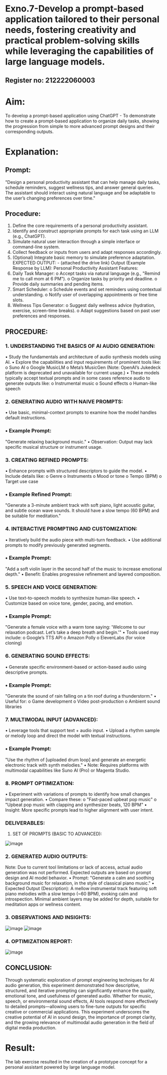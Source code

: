 # Exno.7-Develop a prompt-based application tailored to their personal needs, fostering creativity and practical problem-solving skills while leveraging the capabilities of large language models.

## Register no: 212222060003
# Aim: 
To develop a prompt-based application using ChatGPT - To demonstrate how to create a prompt-based application to organize daily tasks, showing the progression from simple to more advanced prompt designs and their corresponding outputs.
# Explanation: 
## Prompt:
"Design a personal productivity assistant that can help manage daily tasks, schedule reminders, suggest wellness tips, and answer general queries. The assistant should interact using natural language and be adaptable to the user’s changing preferences over time."
## Procedure:
1. Define the core requirements of a personal productivity assistant.
2. Identify and construct appropriate prompts for each task using an LLM (e.g., ChatGPT).
3. Simulate natural user interaction through a simple interface or command-line system.
4. Collect feedback or inputs from users and adapt responses accordingly.
5. (Optional) Integrate basic memory to simulate preference adaptation.
EXPECTED OUTPUT: - (attached the drive link)
Output (Example Response by LLM):
Personal Productivity Assistant Features:
1. Daily Task Manager:
o Accept tasks via natural language (e.g., "Remind me to call mom at 6 PM").
o Organize tasks by priority and deadline.
o Provide daily summaries and pending items.
2. Smart Scheduler:
o Schedule events and set reminders using contextual understanding.
o Notify user of overlapping appointments or free time slots.
3. Wellness Tips Generator:
o Suggest daily wellness advice (hydration, exercise, screen-time breaks).
o Adapt suggestions based on past user preferences and responses.

## PROCEDURE:
### 1. UNDERSTANDING THE BASICS OF AI AUDIO GENERATION:
• Study the fundamentals and architecture of audio synthesis models using AI.
• Explore the capabilities and input requirements of prominent tools like:
o Suno AI
o Google MusicLM
o Meta’s MusicGen
(Note: OpenAI’s Jukedeck platform is deprecated and unavailable for current
usage.)
• These models typically accept textual prompts and in some cases reference audio to
generate outputs like:
o Instrumental music
o Sound effects
o Human-like speech
### 2. GENERATING AUDIO WITH NAIVE PROMPTS:
• Use basic, minimal-context prompts to examine how the model handles default
instructions.
### • Example Prompt:
"Generate relaxing background music."
• Observation: Output may lack specific musical structure or instrument usage.
### 3. CREATING REFINED PROMPTS:
• Enhance prompts with structured descriptors to guide the model.
• Include details like:
o Genre
o Instruments
o Mood or tone
o Tempo (BPM)
o Target use case
### • Example Refined Prompt:
"Generate a 3-minute ambient track with soft piano, light acoustic guitar, and subtle
ocean wave sounds. It should have a slow tempo (60 BPM) and be suitable for
meditation."
### 4. INTERACTIVE PROMPTING AND CUSTOMIZATION:
• Iteratively build the audio piece with multi-turn feedback.
• Use additional prompts to modify previously generated segments.
### • Example Prompt:
"Add a soft violin layer in the second half of the music to increase emotional depth."
• Benefit: Enables progressive refinement and layered composition.
### 5. SPEECH AND VOICE GENERATION:
• Use text-to-speech models to synthesize human-like speech.
• Customize based on voice tone, gender, pacing, and emotion.
### • Example Prompt:
"Generate a female voice with a warm tone saying: 'Welcome to our relaxation
podcast. Let’s take a deep breath and begin.'"
• Tools used may include:
o Google’s TTS API
o Amazon Polly
o ElevenLabs (for voice cloning)
### 6. GENERATING SOUND EFFECTS:
• Generate specific environment-based or action-based audio using descriptive prompts.
### • Example Prompt:
"Generate the sound of rain falling on a tin roof during a thunderstorm."
• Useful for:
o Game development
o Video post-production
o Ambient sound libraries
### 7. MULTIMODAL INPUT (ADVANCED):
• Leverage tools that support text + audio input.
• Upload a rhythm sample or melody loop and direct the model with textual
instructions.
### • Example Prompt:
"Use the rhythm of [uploaded drum loop] and generate an energetic electronic track
with synth melodies."
• Note: Requires platforms with multimodal capabilities like Suno AI (Pro) or
Magenta Studio.
### 8. PROMPT OPTIMIZATION:
• Experiment with variations of prompts to identify how small changes impact
generation.
• Compare these:
o "Fast-paced upbeat pop music"
o "Upbeat pop music with clapping and synthesizer beats, 120 BPM"
• Insight: More specific prompts lead to higher alignment with user intent.
### DELIVERABLES:
1. SET OF PROMPTS (BASIC TO ADVANCED):

![image](https://github.com/user-attachments/assets/0400893f-d892-4c60-a733-a8e0a883abb4)

### 2. GENERATED AUDIO OUTPUTS:
Note: Due to current tool limitations or lack of access, actual audio generation was not
performed. Expected outputs are based on prompt design and AI model behavior.
• Prompt:
"Generate a calm and soothing background music for relaxation, in the style of
classical piano music."
• Expected Output (Description):
A mellow instrumental track featuring soft piano melodies with a slow tempo (~60
BPM), evoking calm and introspection. Minimal ambient layers may be added for
depth, suitable for meditation apps or wellness content.
### 3. OBSERVATIONS AND INSIGHTS:

![image](https://github.com/user-attachments/assets/32a0b5c2-bd3a-4114-a087-a5f8a8c627a8)
![image](https://github.com/user-attachments/assets/739a0f03-15d0-425a-ba8e-0a1bb79a0c7d)

### 4. OPTIMIZATION REPORT:

![image](https://github.com/user-attachments/assets/c9b4c543-b71d-4c3a-abcb-3fa6523f7022)

## CONCLUSION:
Through systematic exploration of prompt engineering techniques for AI audio generation,
this experiment demonstrated how descriptive, structured, and iterative prompting can
significantly enhance the quality, emotional tone, and usefulness of generated audio. Whether
for music, speech, or environmental sound effects, AI tools respond more effectively to
detailed prompts—allowing users to fine-tune outputs for specific creative or commercial
applications.
This experiment underscores the creative potential of AI in sound design, the importance of
prompt clarity, and the growing relevance of multimodal audio generation in the field of
digital media production.

# Result: 
The lab exercise resulted in the creation of a prototype concept for a personal assistant powered by large language model.
